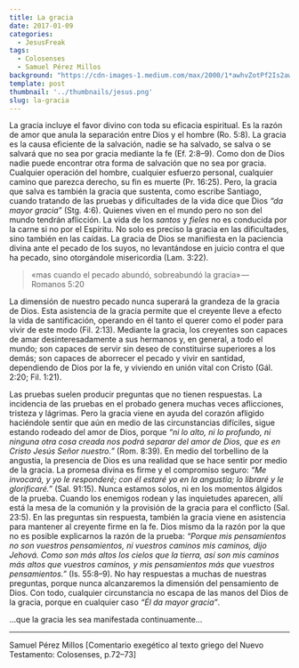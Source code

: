```yaml
---
title: La gracia
date: 2017-01-09
categories:
  - JesusFreak
tags:
  - Colosenses
  - Samuel Pérez Millos
background: "https://cdn-images-1.medium.com/max/2000/1*awhvZotPf2Is2awdKrlq8Q.png"
template: post
thumbnail: '../thumbnails/jesus.png'
slug: la-gracia
---
```


La gracia incluye el favor divino con toda su eficacia espiritual. Es la razón de amor que anula la separación entre Dios y el hombre (Ro. 5:8). La gracia es la causa eficiente de la salvación, nadie se ha salvado, se salva o se salvará que no sea por gracia mediante la fe (Ef. 2:8–9). Como don de Dios nadie puede encontrar otra forma de salvación que no sea por gracia. Cualquier operación del hombre, cualquier esfuerzo personal, cualquier camino que parezca derecho, su fin es muerte (Pr. 16:25). Pero, la gracia que salva es también la gracia que sustenta, como escribe Santiago, cuando tratando de las pruebas y dificultades de la vida dice que Dios *“da mayor gracia”* (Stg. 4:6). Quienes viven en el mundo pero no son del mundo tendrán aflicción. La vida de los *santos* y *fieles* no es conducida por la carne si no por el Espíritu. No solo es preciso la gracia en las dificultades, sino también en las caídas. La gracia de Dios se manifiesta en la paciencia divina ante el pecado de los suyos, no levantándose en juicio contra el que ha pecado, sino otorgándole misericordia (Lam. 3:22).

> «mas cuando el pecado abundó, sobreabundó la gracia» — Romanos 5:20

La dimensión de nuestro pecado nunca superará la grandeza de la gracia de Dios. Esta asistencia de la gracia permite que el creyente lleve a efecto la vida de santificación, operando en él tanto el querer como el poder para vivir de este modo (Fil. 2:13). Mediante la gracia, los creyentes son capaces de amar desinteresadamente a sus hermanos y, en general, a todo el mundo; son capaces de servir sin deseo de constituirse superiores a los demás; son capaces de aborrecer el pecado y vivir en santidad, dependiendo de Dios por la fe, y viviendo en unión vital con Cristo (Gál. 2:20; Fil. 1:21).

Las pruebas suelen producir preguntas que no tienen respuestas. La incidencia de las pruebas en el probado genera muchas veces aflicciones, tristeza y lágrimas. Pero la gracia viene en ayuda del corazón afligido haciéndole sentir que aún en medio de las circunstancias difíciles, sigue estando rodeado del amor de Dios, porque *“ni lo alto, ni lo profundo, ni ninguna otra cosa creada nos podrá separar del amor de Dios, que es en Cristo Jesús Señor nuestro.”* (Rom. 8:39). En medio del torbellino de la angustia, la presencia de Dios es una realidad que se hace sentir por medio de la gracia. La promesa divina es firme y el compromiso seguro: *“Me invocará, y yo le responderé; con él estaré yo en la angustia; lo libraré y le glorificaré.”* (Sal. 91:15). Nunca estamos solos, ni en los momentos álgidos de la prueba. Cuando los enemigos rodean y las inquietudes aparecen, allí está la mesa de la comunión y la provisión de la gracia para el conflicto (Sal. 23:5). En las preguntas sin respuesta, también la gracia viene en asistencia para mantener al creyente firme en la fe. Dios mismo da la razón por la que no es posible explicarnos la razón de la prueba: *“Porque mis pensamientos no son vuestros pensamientos, ni vuestros caminos mis caminos, dijo Jehová. Como son más altos los cielos que la tierra, así son mis caminos más altos que vuestros caminos, y mis pensamientos más que vuestros pensamientos.”* (Is. 55:8–9). No hay respuestas a muchas de nuestras preguntas, porque nunca alcanzaremos la dimensión del pensamiento de Dios. Con todo, cualquier circunstancia no escapa de las manos del Dios de la gracia, porque en cualquier caso *“Él da mayor gracia”*.

…que la gracia les sea manifestada continuamente…

* * *

Samuel Pérez Millos [Comentario exegético al texto griego del Nuevo Testamento: Colosenses, p.72–73]
